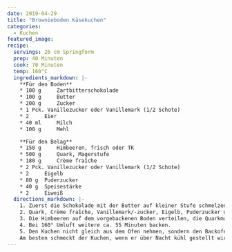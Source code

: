 ```yaml
---
date: 2019-04-29
title: "Brownieboden Käsekuchen"
categories:
  - Kuchen
featured_image:
recipe:
  servings: 26 cm Springform
  prep: 40 Minuten
  cook: 70 Minuten
  temp: 160°C
  ingredients_markdown: |-
    **Für den Boden**
    * 100 g 	Zartbitterschokolade
    * 100 g 	Butter
    * 200 g 	Zucker
    * 1 Pck. Vanillezucker oder Vanillemark (1/2 Schote)
    * 2  	Eier
    * 40 ml 	Milch
    * 100 g 	Mehl

    **Für den Belag**
    * 150 g 	Himbeeren, frisch oder TK
    * 500 g 	Quark, Magerstufe
    * 180 g 	Crème fraîche
    * 2 Pck. Vanillezucker oder Vanillemark (1/2 Schote)
    * 2  	Eigelb
    * 80 g 	Puderzucker
    * 40 g 	Speisestärke
    * 2  	Eiweiß
  directions_markdown: |-
    1. Zuerst die Schokolade mit der Butter auf kleiner Stufe schmelzen, dann Zucker und Vanillemark/-zucker unterrühren. Etwas abkühlen lassen, die Eier gut unterrühren. Dann die Milch dazugeben und das Mehl gut untermischen. Den Teig in die Form gießen und bei 160° Umluft ca. 15 Minuten backen.
    2. Quark, Crème fraîche, Vanillemark/-zucker, Eigelb, Puderzucker und Speisestärke sehr gut miteinander verrühren. Das Eiweiß aufschlagen und den Eischnee unter die Quarkmasse heben.
    3. Die Himbeeren auf dem vorgebackenen Boden verteilen, die Quarkmasse darüber gießen und glatt streichen.
    4. Bei 160° Umluft weitere ca. 55 Minuten backen.
    5. Den Kuchen nicht gleich aus dem Ofen nehmen, sondern den Backofen ausschalten und den Kuchen noch ca. 20 Minuten drin lassen. Dann herausnehmen und in der Form ganz auskühlen lassen.
    Am besten schmeckt der Kuchen, wenn er über Nacht kühl gestellt wird. Die Himbeeren sind natürlich beliebig gegen andere Beeren austauschbar. 
---
```

